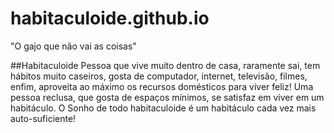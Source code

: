 # habitaculoide.github.io
"O gajo que não vai as coisas"

##Habitaculoide
Pessoa que vive muito dentro de casa, raramente sai, tem hábitos muito caseiros, gosta de computador, internet, televisão, filmes, enfim, aproveita ao máximo os recursos domésticos para viver feliz! Uma pessoa reclusa, que gosta de espaços mínimos, se satisfaz em viver em um habitáculo. O Sonho de todo habitaculoide é um habitáculo cada vez mais auto-suficiente!